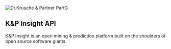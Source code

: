 ![Dr.Krusche & Partner PartG](https://raw.github.com/skrusche63/spark-elastic/master/images/dr-kruscheundpartner.png)

## K&P Insight API

K&P Insight is an open mining & prediction platform built on the shoulders of open source software giants.
